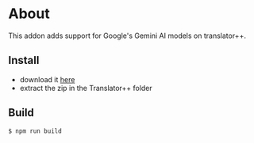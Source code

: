 # About

This addon adds support for Google's Gemini AI models on translator++.

## Install
- download it [here](https://github.com/rafael-vasconcellos/gemini-addon/releases)
- extract the zip in the Translator++ folder

## Build
```bash
$ npm run build
```

